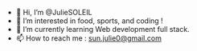 - 👋 Hi, I’m @JulieSOLEIL
- 👀 I’m interested in food, sports, and coding !
- 🌱 I’m currently learning Web development full stack.
- 📫 How to reach me : sun.julie0@gmail.com

<!---
JulieSOLEIL/JulieSOLEIL is a ✨ special ✨ repository because its `README.md` (this file) appears on your GitHub profile.
You can click the Preview link to take a look at your changes.
--->
